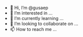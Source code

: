 - 👋 Hi, I’m @gusaep
- 👀 I’m interested in ...
- 🌱 I’m currently learning ...
- 💞️ I’m looking to collaborate on ...
- 📫 How to reach me ...

<!---
gusaep/gusaep is a ✨ special ✨ repository because its `README.md` (this file) appears on your GitHub profile.
You can click the Preview link to take a look at your changes.
--->

